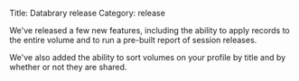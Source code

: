 Title: Databrary release
Category: release

We've released a few new features, including the ability to apply records to the entire volume and to run a pre-built report of session releases.

We've also added the ability to sort volumes on your profile by title and by whether or not they are shared.


